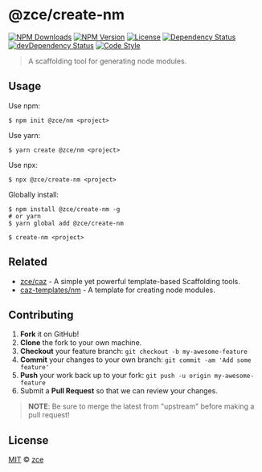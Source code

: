 # @zce/create-nm

[![NPM Downloads][downloads-img]][downloads-url]
[![NPM Version][version-img]][version-url]
[![License][license-img]][license-url]
[![Dependency Status][dependency-img]][dependency-url]
[![devDependency Status][devdependency-img]][devdependency-url]
[![Code Style][style-img]][style-url]

> A scaffolding tool for generating node modules.

## Usage

Use npm:

```shell
$ npm init @zce/nm <project>
```

Use yarn:

```shell
$ yarn create @zce/nm <project>
```

Use npx:

```shell
$ npx @zce/create-nm <project>
```

Globally install:

```shell
$ npm install @zce/create-nm -g
# or yarn
$ yarn global add @zce/create-nm
```

```shell
$ create-nm <project>
```

## Related

- [zce/caz](https://github.com/zce/caz) - A simple yet powerful template-based Scaffolding tools.
- [caz-templates/nm](https://github.com/caz-templates/nm) - A template for creating node modules.

## Contributing

1. **Fork** it on GitHub!
2. **Clone** the fork to your own machine.
3. **Checkout** your feature branch: `git checkout -b my-awesome-feature`
4. **Commit** your changes to your own branch: `git commit -am 'Add some feature'`
5. **Push** your work back up to your fork: `git push -u origin my-awesome-feature`
6. Submit a **Pull Request** so that we can review your changes.

> **NOTE**: Be sure to merge the latest from "upstream" before making a pull request!

## License

[MIT](LICENSE) &copy; [zce](https://zce.me)



[downloads-img]: https://img.shields.io/npm/dm/@zce/create-nm
[downloads-url]: https://npmjs.org/package/@zce/create-nm
[version-img]: https://img.shields.io/npm/v/@zce/create-nm
[version-url]: https://npmjs.org/package/@zce/create-nm
[license-img]: https://img.shields.io/github/license/zce/create-nm
[license-url]: https://github.com/zce/create-nm/blob/master/LICENSE
[dependency-img]: https://img.shields.io/david/zce/create-nm
[dependency-url]: https://david-dm.org/zce/create-nm
[devdependency-img]: https://img.shields.io/david/dev/zce/create-nm
[devdependency-url]: https://david-dm.org/zce/create-nm?type=dev
[style-img]: https://img.shields.io/badge/code_style-standard-brightgreen
[style-url]: https://standardjs.com
